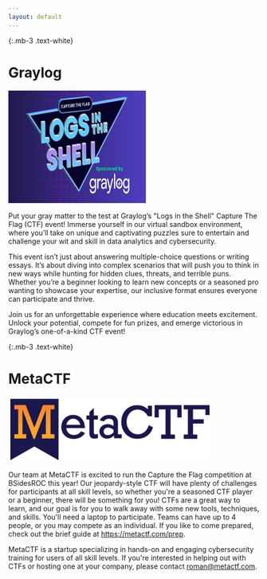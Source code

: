 ```yaml
---
layout: default
---
```


{:.mb-3 .text-white}
# Graylog
<img src="/assets/img/sponsors/CTF_LogsintheShell.jpg" alt="Graylog" style="height:226.04px;  width:276px;" class="mt-2">

Put your gray matter to the test at Graylog’s "Logs in the Shell" Capture The Flag (CTF) event! Immerse yourself in our virtual sandbox environment, where you’ll take on unique and captivating puzzles sure to entertain and challenge your wit and skill in data analytics and cybersecurity.

This event isn’t just about answering multiple-choice questions or writing essays. It’s about diving into complex scenarios that will push you to think in new ways while hunting for hidden clues, threats, and terrible puns. Whether you’re a beginner looking to learn new concepts or a seasoned pro wanting to showcase your expertise, our inclusive format ensures everyone can participate and thrive.

Join us for an unforgettable experience where education meets excitement. Unlock your potential, compete for fun prizes, and emerge victorious in Graylog’s one-of-a-kind CTF event!

{:.mb-3 .text-white}
# MetaCTF
<img src="/assets/img/sponsors/metactf-logo-new.png" alt="MetaCTF" style="height:123px;  width:400px;padding: 4px" class="mt-2 bg-light">

Our team at MetaCTF is excited to run the Capture the Flag competition at BSidesROC this year! Our jeopardy-style CTF will have plenty of challenges for participants at all skill levels, so whether you're a seasoned CTF player or a beginner, there will be something for you! CTFs are a great way to learn, and our goal is for you to walk away with some new tools, techniques, and skills. You'll need a laptop to participate. Teams can have up to 4 people, or you may compete as an individual. If you like to come prepared, check out the brief guide at https://metactf.com/prep.

MetaCTF is a startup specializing in hands-on and engaging cybersecurity training for users of all skill levels. If you're interested in helping out with CTFs or hosting one at your company, please contact roman@metactf.com.

